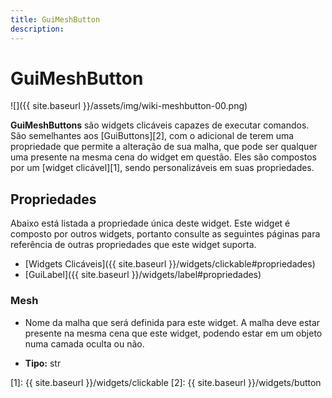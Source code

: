 ```yaml
---
title: GuiMeshButton
description: 
---
```


# GuiMeshButton
![]({{ site.baseurl }}/assets/img/wiki-meshbutton-00.png)

**GuiMeshButtons** são widgets clicáveis capazes de executar comandos. São 
semelhantes aos [GuiButtons][2], com o adicional de terem uma propriedade 
que permite a alteração de sua malha, que pode ser qualquer uma presente na 
mesma cena do widget em questão. Eles são compostos por um [widget clicável][1], 
sendo personalizáveis em suas propriedades.

## Propriedades
Abaixo está listada a propriedade única deste widget. Este widget é composto 
por outros widgets, portanto consulte as seguintes páginas para referência de 
outras propriedades que este widget suporta.

- [Widgets Clicáveis]({{ site.baseurl }}/widgets/clickable#propriedades) 
- [GuiLabel]({{ site.baseurl }}/widgets/label#propriedades)

### Mesh
- Nome da malha que será definida para este widget. A malha deve estar 
presente na mesma cena que este widget, podendo estar em um objeto numa 
camada oculta ou não.

- **Tipo:** str

[1]: {{ site.baseurl }}/widgets/clickable
[2]: {{ site.baseurl }}/widgets/button